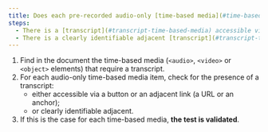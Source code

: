 ```yaml
---
title: Does each pre-recorded audio-only [time-based media](#time-based-media-audio-video-and-synchronised) meet, if necessary, one of these conditions (excluding special cases)?
steps:
  - There is a [transcript](#transcript-time-based-media) accessible via an [adjacent link or button](#adjacent-link-or-button).
  - There is a clearly identifiable adjacent [transcript](#transcript-time-based-media).
---
```


1. Find in the document the time-based media (`<audio>`, `<video>` or `<object>` elements) that require a transcript.
2. For each audio-only time-based media item, check for the presence of a transcript:
   - either accessible via a button or an adjacent link (a URL or an anchor);
   - or clearly identifiable adjacent.
3. If this is the case for each time-based media, **the test is validated**.
